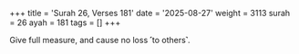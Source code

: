 +++
title = 'Surah 26, Verses 181'
date = '2025-08-27'
weight = 3113
surah = 26
ayah = 181
tags = []
+++

Give full measure, and cause no loss ˹to others˺.